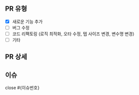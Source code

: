 ## PR 유형

- [x] 새로운 기능 추가
- [ ] 버그 수정
- [ ] 코드 리팩토링 (로직 최적화, 오타 수정, 탭 사이즈 변경, 변수명 변경)
- [ ] 기타

## PR 상세

## 이슈

close #{이슈번호}